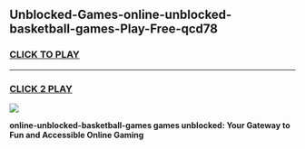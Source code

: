 
## Unblocked-Games-online-unblocked-basketball-games-Play-Free-qcd78
<h3>
<a href="https://premium76.site?title=online-unblocked-basketball-games&ref=15A">CLICK TO PLAY</a></h3>
<hr>

<h3>
<a href="https://premium76.site?title=online-unblocked-basketball-games&ref=15A">CLICK 2 PLAY</a>
  
</h3>

<a href="https://premium76.site?title=online-unblocked-basketball-games&ref=15A"><img src="https://clearcache.store/games.png"></a>


**online-unblocked-basketball-games games unblocked: Your Gateway to Fun and Accessible Online Gaming**

